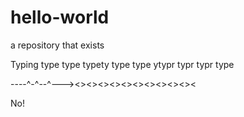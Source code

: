 # hello-world
a repository that exists

Typing type type typety type type ytypr typr typr type

----^-^--^---><><><><><><><><><><><

No!
